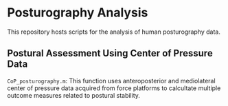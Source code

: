# Posturography Analysis
This repository hosts scripts for the analysis of human posturography data.

## Postural Assessment Using Center of Pressure Data
`CoP_posturography.m`: This function uses anteroposterior and mediolateral center of pressure data acquired from force platforms
to calcultate multiple outcome measures related to postural stability. 

